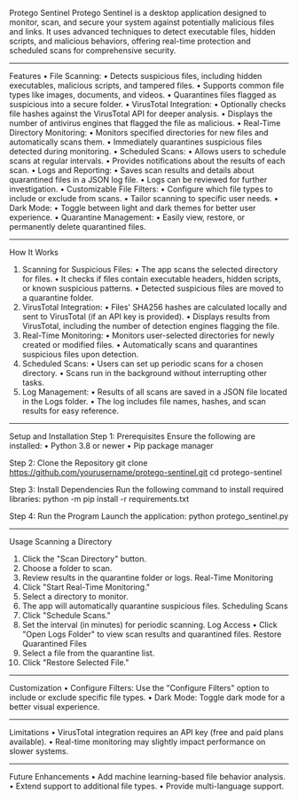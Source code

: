 Protego Sentinel
Protego Sentinel is a desktop application designed to monitor, scan, and secure your system against potentially malicious files and links. It uses advanced techniques to detect executable files, hidden scripts, and malicious behaviors, offering real-time protection and scheduled scans for comprehensive security.
________________________________________
Features
•	File Scanning:
•	Detects suspicious files, including hidden executables, malicious scripts, and tampered files.
•	Supports common file types like images, documents, and videos.
•	Quarantines files flagged as suspicious into a secure folder.
•	VirusTotal Integration:
•	Optionally checks file hashes against the VirusTotal API for deeper analysis.
•	Displays the number of antivirus engines that flagged the file as malicious.
•	Real-Time Directory Monitoring:
•	Monitors specified directories for new files and automatically scans them.
•	Immediately quarantines suspicious files detected during monitoring.
•	Scheduled Scans:
•	Allows users to schedule scans at regular intervals.
•	Provides notifications about the results of each scan.
•	Logs and Reporting:
•	Saves scan results and details about quarantined files in a JSON log file.
•	Logs can be reviewed for further investigation.
•	Customizable File Filters:
•	Configure which file types to include or exclude from scans.
•	Tailor scanning to specific user needs.
•	Dark Mode:
•	Toggle between light and dark themes for better user experience.
•	Quarantine Management:
•	Easily view, restore, or permanently delete quarantined files.
________________________________________
How It Works
1.	Scanning for Suspicious Files:
•	The app scans the selected directory for files.
•	It checks if files contain executable headers, hidden scripts, or known suspicious patterns.
•	Detected suspicious files are moved to a quarantine folder.
2.	VirusTotal Integration:
•	Files' SHA256 hashes are calculated locally and sent to VirusTotal (if an API key is provided).
•	Displays results from VirusTotal, including the number of detection engines flagging the file.
3.	Real-Time Monitoring:
•	Monitors user-selected directories for newly created or modified files.
•	Automatically scans and quarantines suspicious files upon detection.
4.	Scheduled Scans:
•	Users can set up periodic scans for a chosen directory.
•	Scans run in the background without interrupting other tasks.
5.	Log Management:
•	Results of all scans are saved in a JSON file located in the Logs folder.
•	The log includes file names, hashes, and scan results for easy reference.
________________________________________
Setup and Installation
Step 1: Prerequisites
Ensure the following are installed:
•	Python 3.8 or newer
•	Pip package manager

Step 2: Clone the Repository
git clone https://github.com/yourusername/protego-sentinel.git cd protego-sentinel 

Step 3: Install Dependencies
Run the following command to install required libraries:
python -m pip install -r requirements.txt 

Step 4: Run the Program
Launch the application:
python protego_sentinel.py 
________________________________________
Usage
Scanning a Directory
1.	Click the "Scan Directory" button.
2.	Choose a folder to scan.
3.	Review results in the quarantine folder or logs.
Real-Time Monitoring
1.	Click "Start Real-Time Monitoring."
2.	Select a directory to monitor.
3.	The app will automatically quarantine suspicious files.
Scheduling Scans
1.	Click "Schedule Scans."
2.	Set the interval (in minutes) for periodic scanning.
Log Access
•	Click "Open Logs Folder" to view scan results and quarantined files.
Restore Quarantined Files
1.	Select a file from the quarantine list.
2.	Click "Restore Selected File."
________________________________________
Customization
•	Configure Filters: Use the "Configure Filters" option to include or exclude specific file types.
•	Dark Mode: Toggle dark mode for a better visual experience.
________________________________________
Limitations
•	VirusTotal integration requires an API key (free and paid plans available).
•	Real-time monitoring may slightly impact performance on slower systems.
________________________________________
Future Enhancements
•	Add machine learning-based file behavior analysis.
•	Extend support to additional file types.
•	Provide multi-language support.

